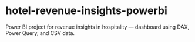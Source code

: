 # hotel-revenue-insights-powerbi
Power BI project for revenue insights in hospitality — dashboard using DAX, Power Query, and CSV data.
